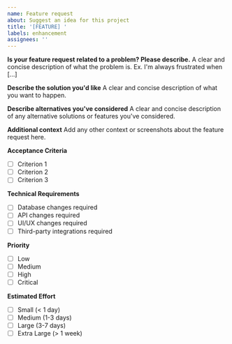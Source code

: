 ```yaml
---
name: Feature request
about: Suggest an idea for this project
title: '[FEATURE] '
labels: enhancement
assignees: ''
---
```


**Is your feature request related to a problem? Please describe.**
A clear and concise description of what the problem is. Ex. I'm always frustrated when [...]

**Describe the solution you'd like**
A clear and concise description of what you want to happen.

**Describe alternatives you've considered**
A clear and concise description of any alternative solutions or features you've considered.

**Additional context**
Add any other context or screenshots about the feature request here.

**Acceptance Criteria**
- [ ] Criterion 1
- [ ] Criterion 2
- [ ] Criterion 3

**Technical Requirements**
- [ ] Database changes required
- [ ] API changes required
- [ ] UI/UX changes required
- [ ] Third-party integrations required

**Priority**
- [ ] Low
- [ ] Medium
- [ ] High
- [ ] Critical

**Estimated Effort**
- [ ] Small (< 1 day)
- [ ] Medium (1-3 days)
- [ ] Large (3-7 days)
- [ ] Extra Large (> 1 week)